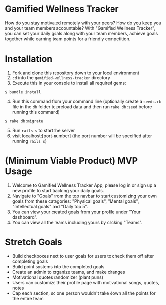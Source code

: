 # Gamified Wellness Tracker
How do you stay motivated remotely with your peers? How do you keep you and your team members accountable? With "Gamified Wellness Tracker", you can set your daily goals along with your team members, achieve goals together while earning team points for a friendly competition.

# Installation
1. Fork and clone this repository down to your local environment
2. `cd` into the `gamified-wellness-tracker` directory
3. Execute this in your console to install all required gems:
````
$ bundle install
````
4. Run this command from your command line (optionally create a `seeds.rb` file in the `db` folder to preload data and then run `rake db:seed` before running this command)
````
$ rake db:migrate
````
5. Run `rails s` to start the server
6. visit localhost:[port-number] (the port number will be specified after running `rails s`)

# (Minimum Viable Product) MVP Usage
1. Welcome to Gamified Wellness Tracker App, please log in or sign up a new profile to start tracking your daily goals.
2. Navigate to "Goals" from the top navbar to start customizing your own goals from these categories: "Physical goals", "Mental goals", "Intellectual goals" and "Daily top 5".
3. You can view your created goals from your profile under "Your dashboard".
4. You can view all the teams including yours by clicking "Teams".

# Stretch Goals
- Build checkboxes next to user goals for users to check them off after completing goals
- Build point systems into the completed goals
- Create an admin to organize teams, and make changes
- Motivational quotes randomizer (plant puns)
- Users can customize their profile page with motivational songs, quotes, notes
- Cap each section, so one person wouldn't take down all the points for the entire team



